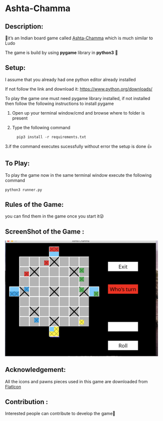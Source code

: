 # Ashta-Chamma 

## Description: 
🎲it’s an Indian board game called [Ashta-Chamma](https://wiki2.org/en/Ashta_Chamma_(board_game)) which is much similar to Ludo 

The game is build by using **pygame** library in **python3** 🐍 

## Setup:
I assume that you already had one python editor already installed

If not follow the link and download it: https://www.python.org/downloads/

To play the game one must need pygame library installed, if not installed then follow the following instructions to install pygame

   1. Open up your terminal window/cmd and browse where to folder is present
    
   2. Type the following command
   
			pip3 install -r requirements.txt
      
   3.if the command executes sucessfully without error the setup 		is done 👍
   
## To Play:

To play the game now in the same	terminal window execute the following command

	python3 runner.py
  
## Rules of the Game:

you can find them in the game	 once you start it😜
  
## ScreenShot of the Game :
![preview](/assets/screenshot/preview.png)

## Acknowledgement:

All the icons and pawns pieces used in this game are downloaded  from [FlatIcon](https://www.flaticon.com/)

## Contribution :

Interested people can contribute to develop the game🙌
		 

